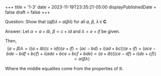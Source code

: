 +++
title = '1-3'
date = 2023-11-19T23:35:21-05:00
displayPublishedDate = false
draft = false
+++

Question: Show that (𝛼𝛽)𝜆 = 𝛼(𝛽𝜆) for all 𝛼, 𝛽, 𝜆 ∈ 𝐂.

Answer: Let $\alpha = a + ib$, $\beta = c + id$ and 
$\lambda = e + if$ be given.

Then, 
$$
(\alpha + \beta)\lambda = ((a + ib)(c + id))(e + if)
= (ac - bd) + i(ad + bc))(e + if)
= (ace - bde - bdf + bcf) + i(ade + bce + bcf + bde)
= (a + ib)((ce - df) + i(de + cf))
= \alpha (\beta \lambda)
$$

Where the middle equalites come from the properties of $\mathbb{R}$.
